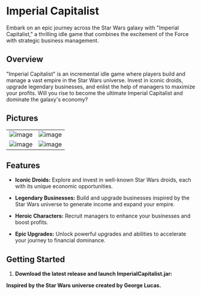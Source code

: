 # Imperial Capitalist

Embark on an epic journey across the Star Wars galaxy with "Imperial Capitalist," a thrilling idle game that combines the excitement of the Force with strategic business management.

## Overview

"Imperial Capitalist" is an incremental idle game where players build and manage a vast empire in the Star Wars universe. Invest in iconic droids, upgrade legendary businesses, and enlist the help of managers to maximize your profits. Will you rise to become the ultimate Imperial Capitalist and dominate the galaxy's economy?

## Pictures

|  |  |
| ---------------- | ---------------- |
| ![image](https://github.com/proby-8/imperialCapitalist/assets/109328434/76011fff-178a-408f-8890-874f89685741) | ![image](https://github.com/proby-8/imperialCapitalist/assets/109328434/c83e7f48-f4cf-4e7c-ac14-2a4289b13fd2) |
| ![image](https://github.com/proby-8/imperialCapitalist/assets/109328434/c6826f75-9a02-41d5-bb66-541330cfd0b2) | ![image](https://github.com/proby-8/imperialCapitalist/assets/109328434/2baec216-5dae-4815-9a58-d689ea0f4344) |

## Features

- **Iconic Droids:** Explore and invest in well-known Star Wars droids, each with its unique economic opportunities.

- **Legendary Businesses:** Build and upgrade businesses inspired by the Star Wars universe to generate income and expand your empire.

- **Heroic Characters:** Recruit managers to enhance your businesses and boost profits.

- **Epic Upgrades:** Unlock powerful upgrades and abilities to accelerate your journey to financial dominance.

## Getting Started

1. **Download the latest release and launch ImperialCapitalist.jar:**


**Inspired by the Star Wars universe created by George Lucas.**
